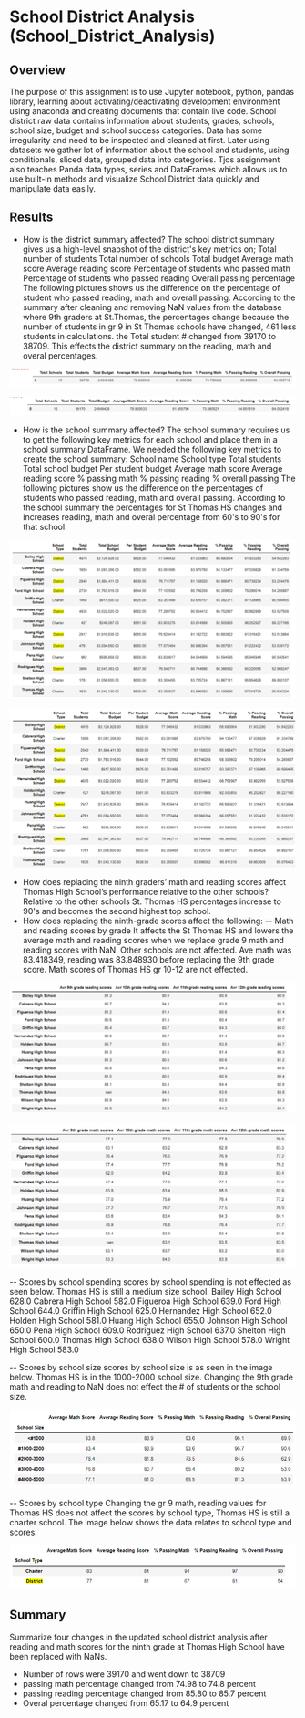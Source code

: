 # School District Analysis (School_District_Analysis)

## Overview 
The purpose of this assignment is to use Jupyter notebook, python, pandas library, learning about activating/deactivating development environment using anaconda and creating documents that contain live code.
School district raw data contains information about students, grades, schools, school size, budget and school success categories. Data has some irregularity and need to be inspected and cleaned at first. Later using datasets we gather lot of information about the school and students, using conditionals, sliced data, grouped data into categories. Tjos assignment also teaches Panda data types, series and DataFrames which allows us to use built-in methods and visualize School District data quickly and manipulate data easily.

## Results
- How is the district summary affected?
The school district summary gives us a high-level snapshot of the district's key metrics on;
Total number of students
Total number of schools
Total budget
Average math score
Average reading score
Percentage of students who passed math
Percentage of students who passed reading
Overall passing percentage
The following pictures shows us the difference on the percentage of student who passed reading, math and overall passing. According to the summary after cleaning and removing NaN values from the database where 9th graders at St.Thomas, the percentages change because the number of students in gr 9 in St Thomas schools have changed, 461 less students in calculations. the Total student # changed from 39170 to 38709. This effects the district summary on the reading, math and overal percentages.

![This image shows the result of the district summaryn](Resources/districtSummary_withoutGr9Data.PNG)

![This image shows the result of the district summary](Resources/districtSummary_withGr9Data.PNG)

- How is the school summary affected?
The school summary requires us to get the following key metrics for each school and place them in a school summary DataFrame. We needed the following key metrics to create the school summary:
School name
School type
Total students
Total school budget
Per student budget
Average math score
Average reading score
% passing math
% passing reading
% overall passing
The following pictures show us the difference on the percentages of students who passed reading, math and overall passing. According to the school summary the percentages for St Thomas HS changes and increases reading, math and overal percentage from 60's to 90's for that school.

![This image shows the result of the school summary](Resources/SchoolSummaryWithout-Gr9.PNG)

![This image shows the result of school summary ](Resources/SchoolSummaryWith-Gr9.PNG)

- How does replacing the ninth graders’ math and reading scores affect Thomas High School’s performance relative to the other schools?
Relative to the other schools St. Thomas HS percentages increase to 90's and becomes the second highest top school.
- How does replacing the ninth-grade scores affect the following:
-- Math and reading scores by grade
It affects the St Thomas HS and lowers the average math and reading scores when we replace grade 9 math and reading scores with NaN. Other schools are not affected. Ave math was 83.418349, reading was 83.848930 before replacing the 9th grade score. Math scores of Thomas HS gr 10-12 are not effected. 

![This image shows the result of math and reading scores by grade ](Resources/reading-by-grade.PNG)

![This image shows the result of math and reading scores by grade ](Resources/math-by-grade.PNG)
 
-- Scores by school spending
scores by school spending is not effected as seen below. Thomas HS is still a medium size school. 
Bailey High School       628.0
Cabrera High School      582.0
Figueroa High School     639.0
Ford High School         644.0
Griffin High School      625.0
Hernandez High School    652.0
Holden High School       581.0
Huang High School        655.0
Johnson High School      650.0
Pena High School         609.0
Rodriguez High School    637.0
Shelton High School      600.0
Thomas High School       638.0
Wilson High School       578.0
Wright High School       583.0

-- Scores by school size
scores by school size is as seen in the image below. Thomas HS is in the 1000-2000 school size. Changing the 9th grade math and reading to NaN does not effect the # of students or the school size.

![This image shows the result of scores by school size ](Resources/scores-by-schoolsize.PNG)

-- Scores by school type
Changing the gr 9 math, reading values for Thomas HS does not affect the scores by school type, Thomas HS is still a charter school. The image below shows the data relates to school type and scores.

![This image shows the result of scores by school type ](Resources/scores-by-schooltype.PNG)


## Summary

Summarize four changes in the updated school district analysis after reading and math scores for the ninth grade at Thomas High School have been replaced with NaNs.
- Number of rows were 39170 and went down to 38709
- passing math percentage changed from 74.98 to 74.8 percent
- passing reading percentage changed from 85.80 to 85.7 percent
- Overal percentage changed from 65.17 to 64.9 percent